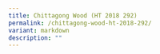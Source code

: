 ```yaml
---
title: Chittagong Wood (HT 2018 292)
permalink: /chittagong-wood-ht-2018-292/
variant: markdown
description: ""
---
```

